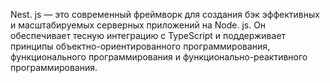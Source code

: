 Nest. js — это современный фреймворк для создания бэк эффективных и масштабируемых серверных приложений на Node. js. Он ‍обеспечивает тесную интеграцию с‍ TypeScript⁣ и ⁢поддерживает принципы объектно-ориентированного программирования, функционального программирования ‍и функционально-реактивного программирования.


